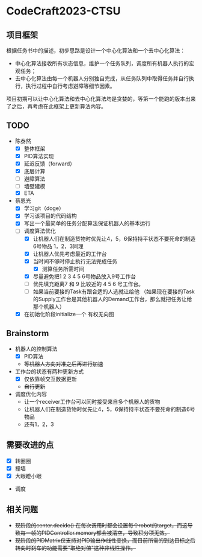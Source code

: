 # CodeCraft2023-CTSU

## 项目框架

根据任务书中的描述，初步思路是设计一个中心化算法和一个去中心化算法：

- 中心化算法接收所有状态信息，维护一个任务队列，调度所有机器人执行的宏观任务；
- 去中心化算法由每一个机器人分别独自完成，从任务队列中取得任务并自行执行，执行过程中自行考虑避障等细节因素。

项目初期可以让中心化算法和去中心化算法均是贪婪的，等第一个能跑的版本出来了之后，再考虑在此框架上更新算法内容。

## TODO

- 陈泰然
    - [x] 整体框架
    - [x] PID算法实现
    - [x] 延迟反馈（forward）
    - [x] 底层计算
    - [ ] 避障算法
    - [ ] 墙壁建模
    - [x] ETA
- 蔡恩光
    - [x] 学习git（doge）
    - [x] 学习该项目的代码结构
    - [x] 写出一个最简单的任务分配算法保证机器人的基本运行
    - [ ] 调度算法优化
        - [x] 让机器人们在制造货物时优先让4，5，6保持持平状态不要死命的制造6号物品 1，2，3同理
        - [x] 让机器人优先考虑最近的工作台
        - [x] 当时间不够时停止执行无法完成任务
            - [x] 测算任务所需时间
        - [x] 尽量避免把1 2 3 4 5 6号物品放入9号工作台
        - [ ] 优先填充距离7 和 9 比较近的 4 5 6 号工作台。
        - [ ] 如果当前要接的Task有跟合适的人选就让给他 （如果现在要接的Task的Supply工作台是其他机器人的Demand工作台，那么就把任务让给那个机器人）
    - [x] 在初始化阶段initialize一个 有权无向图

## Brainstorm

- 机器人的控制算法
    - [x] PID算法
    - ~~等机器人方向对准之后再进行加速~~
- 工作台的状态有两种更新方式
    - [x] 仅依靠帧交互数据更新
    - ~~自行更新~~
- 调度优化内容
    - 让一个receiver工作台可以同时接受来自多个机器人的货物
    - 让机器人们在制造货物时优先让4，5，6保持持平状态不要死命的制造6号物品
    - 还有1，2，3
    
## 需要改进的点

- [x] 转圈圈
- [x] 撞墙
- [x] 大眼瞪小眼
- 调度

## 相关问题

- ~~现阶段的center.decide()
  在每次调用时都会设置每个robot的target，而这导致每一帧的PIDController.memory都会被清空，导致积分项无效。~~
- ~~现阶段的PIDMatrix仅支持对PID输出作线性变换，而目前所需的到达目标之后转向时刹车的功能需要"取绝对值"这种非线性操作。~~

